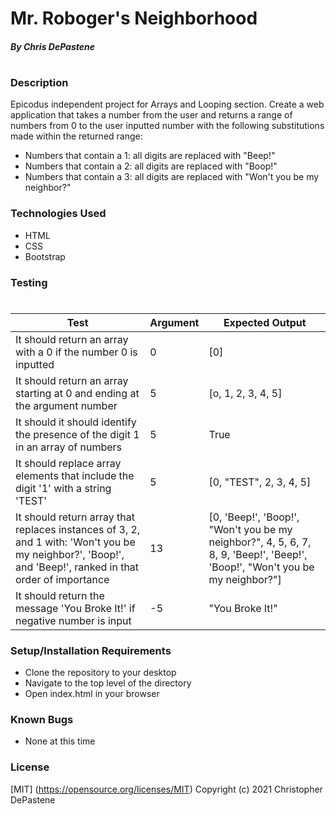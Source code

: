 # Mr. Roboger's Neighborhood

##### By Chris DePastene
#

### Description
Epicodus independent project for Arrays and Looping section. Create a web application that takes a number from the user and returns a range of numbers from 0 to the user inputted number with the following substitutions made within the returned range:

* Numbers that contain a 1: all digits are replaced with "Beep!"
* Numbers that contain a 2: all digits are replaced with "Boop!"
* Numbers that contain a 3: all digits are replaced with "Won't you be my neighbor?"

### Technologies Used
* HTML
* CSS
* Bootstrap

### Testing
#
| Test        | Argument    | Expected Output |
| ----------- | ----------- | --------------- |
| It should return an array with a 0 if the number 0 is inputted|0|[0]|
| It should return an array starting at 0 and ending at the argument number|5| [o, 1, 2, 3, 4, 5]
|It should it should identify the presence of the digit 1 in an array of numbers|5| True|
|It should replace array elements that include the digit '1' with a string 'TEST'|5|[0, "TEST", 2, 3, 4, 5]|
|It should return array that replaces instances of 3, 2, and 1 with: 'Won't you be my neighbor?', 'Boop!', and 'Beep!', ranked in that order of importance|13|[0, 'Beep!', 'Boop!', "Won't you be my neighbor?", 4, 5, 6, 7, 8, 9, 'Beep!', 'Beep!', 'Boop!', "Won't you be my neighbor?"]|
|It should return the message 'You Broke It!' if negative number is input|-5|"You Broke It!"

### Setup/Installation Requirements
* Clone the repository to your desktop
* Navigate to the top level of the directory
* Open index.html in your browser

### Known Bugs
* None at this time

### License
[MIT] (https://opensource.org/licenses/MIT)
Copyright (c) 2021 Christopher DePastene